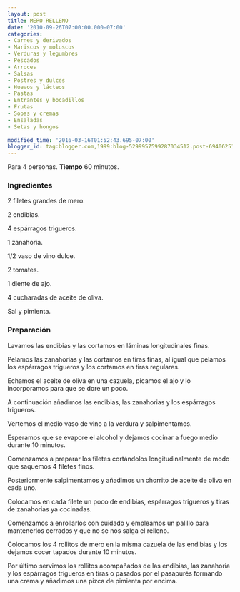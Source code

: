 ```yaml
---
layout: post
title: MERO RELLENO
date: '2010-09-26T07:00:00.000-07:00'
categories:
- Carnes y derivados
- Mariscos y moluscos
- Verduras y legumbres
- Pescados
- Arroces
- Salsas
- Postres y dulces
- Huevos y lácteos
- Pastas
- Entrantes y bocadillos
- Frutas
- Sopas y cremas
- Ensaladas
- Setas y hongos
 
modified_time: '2016-03-16T01:52:43.695-07:00'
blogger_id: tag:blogger.com,1999:blog-5299957599287034512.post-6940625115139727428
---
```


Para 4 personas.
<b>Tiempo</b> 60 minutos.

<h3>Ingredientes</h3>

2 filetes grandes de mero.

2 endibias.

4 espárragos trigueros.

1 zanahoria.

1/2 vaso de vino dulce.

2 tomates.

1 diente de ajo.

4 cucharadas de aceite de oliva.

Sal y pimienta.

<h3>Preparación</h3>

Lavamos las endibias y las cortamos en láminas longitudinales finas.

Pelamos las zanahorias y las cortamos en tiras finas, al igual que pelamos los espárragos trigueros y los cortamos en tiras regulares.

Echamos el aceite de oliva en una cazuela, picamos el ajo y lo incorporamos para que se dore un poco.

A continuación añadimos las endibias, las zanahorias y los espárragos trigueros.

Vertemos el medio vaso de vino a la verdura y salpimentamos.

Esperamos que se evapore el alcohol y dejamos cocinar a fuego medio durante 10 minutos.

Comenzamos a preparar los filetes cortándolos longitudinalmente de modo que saquemos 4 filetes finos.

Posteriormente salpimentamos y añadimos un chorrito de aceite de oliva en cada uno.

Colocamos en cada filete un poco de endibias, espárragos trigueros y tiras de zanahorias ya cocinadas.

Comenzamos a enrollarlos con cuidado y empleamos un palillo para mantenerlos cerrados y que no se nos salga el relleno.

Colocamos los 4 rollitos de mero en la misma cazuela de las endibias y los dejamos cocer tapados durante 10 minutos.

Por último servimos los rollitos acompañados de las endibias, las zanahoria y los espárragos trigueros en tiras o pasados por el pasapurés formando una crema y añadimos una pizca de pimienta por encima.

